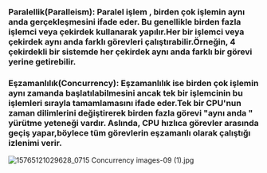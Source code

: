 ### Paralellik(Paralleism): Paralel işlem , birden çok işlemin aynı anda gerçekleşmesini ifade eder. Bu genellikle birden fazla işlemci veya çekirdek kullanarak yapılır.Her bir işlemci veya çekirdek aynı anda farklı görevleri çalıştırabilir.Örneğin, 4 çekirdekli bir sistemde her çekirdek aynı anda farklı bir görevi yerine getirebilir.
### Eşzamanlılık(Concurrency): Eşzamanlılık ise birden çok işlemin aynı zamanda başlatılabilmesini ancak tek bir işlemcinin bu işlemleri sırayla tamamlamasını ifade eder.Tek bir CPU'nun zaman dilimlerini değiştirerek birden fazla görevi "aynı anda " yürütme yeteneği vardır. Aslında, CPU hızlıca görevler arasında geçiş yapar,böylece tüm görevlerin eşzamanlı olarak çalıştığı izlenimi verir.

![15765121029628_0715 Concurrency images-09 (1).jpg](..%2F..%2F..%2F15765121029628_0715%20Concurrency%20images-09%20%281%29.jpg)

# 